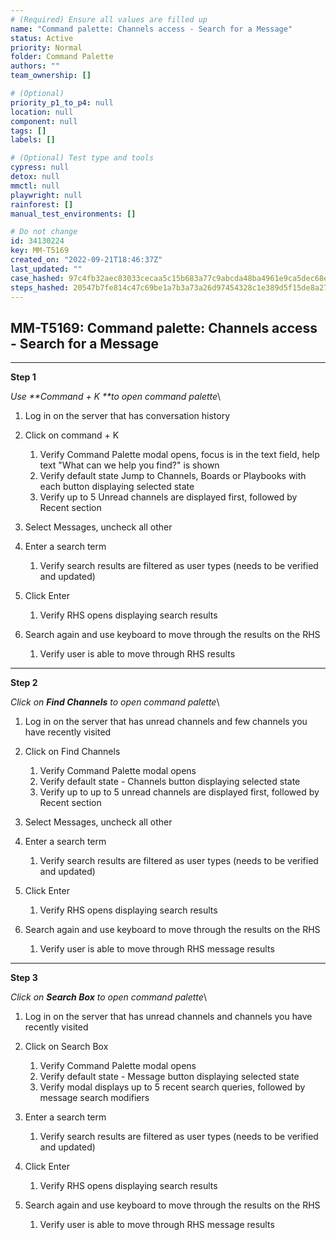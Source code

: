 ```yaml
---
# (Required) Ensure all values are filled up
name: "Command palette: Channels access - Search for a Message"
status: Active
priority: Normal
folder: Command Palette 
authors: ""
team_ownership: []

# (Optional)
priority_p1_to_p4: null
location: null
component: null
tags: []
labels: []

# (Optional) Test type and tools
cypress: null
detox: null
mmctl: null
playwright: null
rainforest: []
manual_test_environments: []

# Do not change
id: 34130224
key: MM-T5169
created_on: "2022-09-21T18:46:37Z"
last_updated: ""
case_hashed: 97c4fb32aec83033cecaa5c15b683a77c9abcda48ba4961e9ca5dec68e7e675b93d817901cb8875bc5dff5b25b510398
steps_hashed: 20547b7fe814c47c69be1a7b3a73a26d97454328c1e389d5f15de8a2701f3adbd778709cfca48db0ce9b464b60b2a0f6
---
```


<!-- (Auto-generated) Based on frontmatter's "key" and "name" -->

## MM-T5169: Command palette: Channels access - Search for a Message

---

**Step 1**

_Use \*\*Command + K \*\*to open command palette_\\

1. Log in on the server that has conversation history

2. Click on command + K

   1. Verify Command Palette modal opens, focus is in the text field, help text "What can we help you find?" is shown
   2. Verify default state Jump to Channels, Boards or Playbooks with each button displaying selected state
   3. Verify up to 5 Unread channels are displayed first, followed by Recent section

3. Select Messages, uncheck all other 

4. Enter a search term 

   1. Verify search results are filtered as user types (needs to be verified and updated)

5. Click Enter

   1. Verify RHS opens displaying search results

6. Search again and use keyboard to move through the results on the RHS

   1. Verify user is able to move through RHS results

---

**Step 2**

_Click on **Find Channels** to open command palette_\\

1. Log in on the server that has unread channels and few channels you have recently visited 

2. Click on Find Channels 

   1. Verify Command Palette modal opens
   2. Verify default state - Channels button displaying selected state
   3. Verify up to up to 5 unread channels are displayed first, followed by Recent section

3. Select Messages, uncheck all other 

4. Enter a search term 

   1. Verify search results are filtered as user types (needs to be verified and updated)

5. Click Enter

   1. Verify RHS opens displaying search results

6. Search again and use keyboard to move through the results on the RHS

   1. Verify user is able to move through RHS message results

---

**Step 3**

_Click on **Search Box** to open command palette_\\

1. Log in on the server that has unread channels and channels you have recently visited 

2. Click on Search Box 

   1. Verify Command Palette modal opens
   2. Verify default state - Message button displaying selected state
   3. Verify modal displays up to 5 recent search queries, followed by message search modifiers

3. Enter a search term 

   1. Verify search results are filtered as user types (needs to be verified and updated)

4. Click Enter

   1. Verify RHS opens displaying search results

5. Search again and use keyboard to move through the results on the RHS

   1. Verify user is able to move through RHS message results
